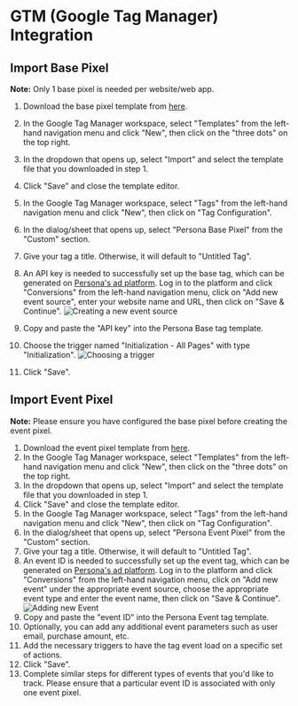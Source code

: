 # GTM (Google Tag Manager) Integration

## Import Base Pixel

**Note:** Only 1 base pixel is needed per website/web app.

1. Download the base pixel template from [here](https://cdn.persona3.tech/assets/files/persona-base-pixel-template.tpl).
2. In the Google Tag Manager workspace, select "Templates" from the left-hand navigation menu and click "New", then click on the "three dots" on the top right.
3. In the dropdown that opens up, select "Import" and select the template file that you downloaded in step 1.
4. Click "Save" and close the template editor.
5. In the Google Tag Manager workspace, select "Tags" from the left-hand navigation menu and click "New", then click on "Tag Configuration".
6. In the dialog/sheet that opens up, select "Persona Base Pixel" from the "Custom" section.
7. Give your tag a title. Otherwise, it will default to "Untitled Tag".
8. An API key is needed to successfully set up the base tag, which can be generated on [Persona's ad platform](https://ads.persona3.io/conversions "Persona's ad platform"). Log in to the platform and click "Conversions" from the left-hand navigation menu, click on "Add new event source", enter your website name and URL, then click on "Save & Continue".
    ![Creating a new event source](https://github.com/persona-3/attribution-sdk-examples/assets/132479297/7fb2b054-d321-4e46-b477-fb62ef1d5894)

9. Copy and paste the "API key" into the Persona Base tag template.
10. Choose the trigger named "Initialization - All Pages" with type "Initialization".
    ![Choosing a trigger](https://github.com/persona-3/attribution-sdk-examples/assets/132479297/666af1ae-c74d-431d-9b1e-ac84d85864c7)
11. Click "Save".


## Import Event Pixel

**Note:** Please ensure you have configured the base pixel before creating the event pixel.

1. Download the event pixel template from [here](https://cdn.persona3.tech/assets/files/persona-event-pixel-template.tpl).
2. In the Google Tag Manager workspace, select "Templates" from the left-hand navigation menu and click "New", then click on the "three dots" on the top right.
3. In the dropdown that opens up, select "Import" and select the template file that you downloaded in step 1.
4. Click "Save" and close the template editor.
5. In the Google Tag Manager workspace, select "Tags" from the left-hand navigation menu and click "New", then click on "Tag Configuration".
6. In the dialog/sheet that opens up, select "Persona Event Pixel" from the "Custom" section.
7. Give your tag a title. Otherwise, it will default to "Untitled Tag".
8. An event ID is needed to successfully set up the event tag, which can be generated on [Persona's ad platform](https://ads.persona3.io/conversions "Persona's ad platform"). Log in to the platform and click "Conversions" from the left-hand navigation menu, click on "Add new event" under the appropriate event source, choose the appropriate event type and enter the event name, then click on "Save & Continue".
    ![Adding new Event](https://github.com/persona-3/attribution-sdk-examples/assets/132479297/6699f5f2-457a-42b0-a12f-e4d34afeb8d7)
9. Copy and paste the "event ID" into the Persona Event tag template.
10. Optionally, you can add any additional event parameters such as user email, purchase amount, etc.
11. Add the necessary triggers to have the tag event load on a specific set of actions.
12. Click "Save".
13. Complete similar steps for different types of events that you'd like to track. Please ensure that a particular event ID is associated with only one event pixel.

